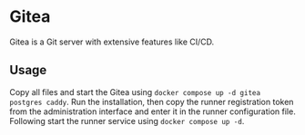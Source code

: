 # Gitea
Gitea is a Git server with extensive features like CI/CD.

## Usage
Copy all files and start the Gitea using `docker compose up -d gitea postgres caddy`. Run the installation, then copy the runner registration token from the administration interface and enter it in the runner configuration file. Following start the runner service using `docker compose up -d`.